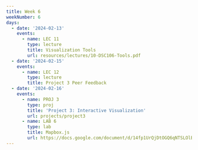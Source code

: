 ```yaml
---
title: Week 6
weekNumber: 6
days:
  - date: '2024-02-13'
    events:
      - name: LEC 11
        type: lecture
        title: Visualization Tools
        url: resources/lectures/10-DSC106-Tools.pdf
  - date: '2024-02-15'
    events:
      - name: LEC 12
        type: lecture
        title: Project 3 Peer Feedback
  - date: '2024-02-16'
    events:
      - name: PROJ 3
        type: proj
        title: 'Project 3: Interactive Visualization'
        url: projects/project3
      - name: LAB 6
        type: lab
        title: Mapbox.js
        url: https://docs.google.com/document/d/14fp1UrQjDtOGQ6qNTSLOlBS2LhBg62POGgY908SCZHo/edit?usp=sharing
---
```

